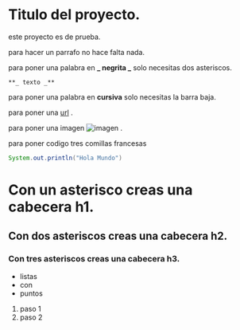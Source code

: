# Titulo del proyecto.
este proyecto es de prueba.


para hacer un parrafo no hace falta nada.

para poner una palabra en **_ negrita _** solo necesitas dos asteriscos.
``` 
**_ texto _**

```

para poner una palabra en __cursiva__ solo necesitas la barra baja.


para poner una [url](http://github.com) .

para poner una imagen ![imagen](https://www.google.com/images/branding/googlelogo/2x/googlelogo_color_120x44dp.png) .

para poner codigo tres comillas francesas

```java
System.out.println("Hola Mundo")
```

# Con un asterisco creas una cabecera h1.

## Con dos asteriscos creas una cabecera h2.

### Con tres asteriscos creas una cabecera h3.

* listas
* con 
* puntos


1.  paso 1
2.  paso 2
